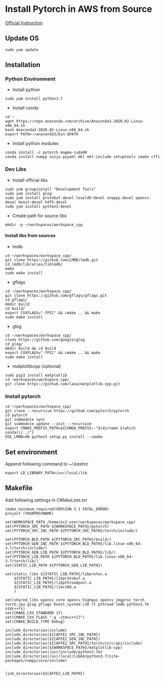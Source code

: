 # Install Pytorch in AWS from Source
[Official Instruction](https://github.com/pytorch/pytorch#from-source)
## Update OS
```shell script
sudo yum update
```
## Installation
### Python Environment
* Install python
```shell script
sudo yum install python3.7
```
* Install conda
```shell script
cd ~
wget https://repo.anaconda.com/archive/Anaconda3-2020.02-Linux-x86_64.sh
bash Anaconda3-2020.02-Linux-x86_64.sh
export PATH=~/anaconda3/bin:$PATH
```
* Install python modules
```shell script
conda install -c pytorch magma-cuda90 
conda install numpy ninja pyyaml mkl mkl-include setuptools cmake cffi
```
### Dev Libs
* Install official libs
```shell script
sudo yum groupinstall "Development Tools"
sudo yum install glog
sudo yum install protobuf-devel leveldb-devel snappy-devel opencv-devel boost-devel hdf5-devel
sudo yum install python3-devel
```
* Create path for source libs
```shell script
mkdir -p ~/workspaces/workspace_cpp  
```
#### Install libs from sources
* lmdb
```shell script
cd ~/workspaces/workspace_cpp/
git clone https://github.com/LMDB/lmdb.git
cd lmdb/libraries/liblmdb/
make
sudo make install
```
* gflags
```shell script
cd ~/workspaces/workspace_cpp/
git clone https://github.com/gflags/gflags.git
cd gflags/
mkdir build
cd build/
export CXXFLAGS="-fPIC" && cmake .. && make
sudo make install
```
* glog
```shell script
cd ~/workspaces/workspace_cpp/
clone https://github.com/google/glog
cd glog/
mkdir build && cd build
export CXXFLAGS="-fPIC" && cmake .. && make
sudo make install
```
* matplotlibcpp (optional)
```shell script
sudo pip3 install matplotlib
cd ~workspaces/workspace_cpp/
git clone https://github.com/lava/matplotlib-cpp.git
```
### Install pytorch
```shell script
cd ~/workspaces/workspace_cpp/
git clone --recursive https://github.com/pytorch/pytorch
cd pytorch
git submodule sync
git submodule update --init --recursive
export CMAKE_PREFIX_PATH=${CONDA_PREFIX:-"$(dirname $(which conda))/../"}
USE_LMDB=ON python3 setup.py install --cmake
```
## Set environment 
Append following command to *~/.bashrc*
```shell script
export LD_LIBRARY_PATH=/usr/local/lib
```
## Makefile
Add following settings in *CMakeLists.txt*
```shell script
cmake_minimum_required(VERSION 3.1 FATAL_ERROR)
project (YOURPROJNAME)

set(WORKSPACE_PATH /home/ec2-user/workspaces/workspace_cpp)
set(PYTORCH_SRC_PATH ${WORKSPACE_PATH}/pytorch)
set(PYTORCH_SRC_INC_PATH ${PYTORCH_SRC_PATH}/torch/include/)

set(PYTORCH_BLD_PATH ${PYTORCH_SRC_PATH}/build/)
set(PYTORCH_GEN_INC_PATH ${PYTORCH_BLD_PATH}/lib.linux-x86_64-3.7/torch/include/)
set(PYTORCH_GEN_LIB_PATH ${PYTORCH_BLD_PATH}/lib/)
set(PYTORCH_LIB_PATH ${PYTORCH_BLD_PATH}/lib.linux-x86_64-3.7/torch/lib/)
set(STATIC_LIB_PATH ${PYTORCH_GEN_LIB_PATH})

set(static_libs ${STATIC_LIB_PATH}/libprotoc.a 
	${STATIC_LIB_PATH}/libprotobuf.a 
	${STATIC_LIB_PATH}/libpthreadpool.a
	${STATIC_LIB_PATH}/libc10d.a
	)

set(shared_libs opencv_core opencv_highgui opencv_imgproc torch torch_cpu glog gflags boost_system c10 rt pthread lmdb python3.7m stdc++fs)
set(CMAKE_CXX_STANDARD 17)
set(CMAKE_CXX_FLAGS "-g -std=c++17")
set(CMAKE_BUILD_TYPE Debug)

include_directories(include)
include_directories(${CAFFE2_SRC_INC_PATH})
include_directories(${CAFFE2_GEN_INC_PATH})
include_directories(${CAFFE2_SRC_PATH}/torch/csrc/api/include)
include_directories(${WORKSPACE_PATH}/matplotlib-cpp)
include_directories(/usr/include/python3.7m)
include_directories(/usr/local/lib64/python3.7/site-packages/numpy/core/include)


link_directories(${CAFFE2_LIB_PATH})
```
